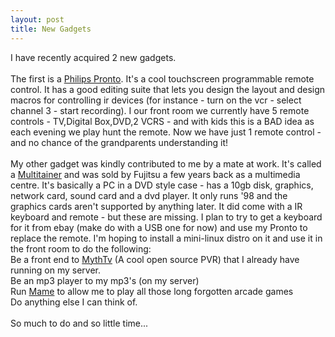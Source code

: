 ```yaml
--- 
layout: post
title: New Gadgets
---
```

I have recently acquired 2 new gadgets. <br /><br />The first is a [Philips Pronto](http://www.pronto.philips.com/index.cfm?id=271 "Philips Pronto"). It's a cool touchscreen programmable remote control. It has a good editing suite that lets you design the layout and design macros for controlling ir devices (for instance - turn on the vcr - select channel 3 - start recording). I our front room we currently have 5 remote controls - TV,Digital Box,DVD,2 VCRS - and with kids this is a BAD idea as each evening we play hunt the remote. Now we have just 1 remote control - and no chance of the grandparents understanding it!<br /><br />My other gadget was kindly contributed to me by a mate at work. It's called a [Multitainer](http://www.thenerdherd.co.uk/ "Multitainer") and was sold by Fujitsu a few years back as a multimedia centre. It's basically a PC in a DVD style case - has a 10gb disk, graphics, network card, sound card and a dvd player. It only runs '98 and the graphics cards aren't supported by anything later. It did come with a IR keyboard and remote - but these are missing. I plan to try to get a keyboard for it from ebay (make do with a USB one for now) and use my Pronto to replace the remote. I'm hoping to install a mini-linux distro on it and use it in the front room to do the following:<br />Be a front end to [MythTv](http://www.mythtv.org/ "MythTv") (A cool open source PVR) that I already have running on my server.<br />Be an mp3 player to my mp3's (on my server)<br />Run [Mame](http://www.mame.net/ "Mame") to allow me to play all those long forgotten arcade games<br />Do anything else I can think of.<br /><br />So much to do and so little time...
